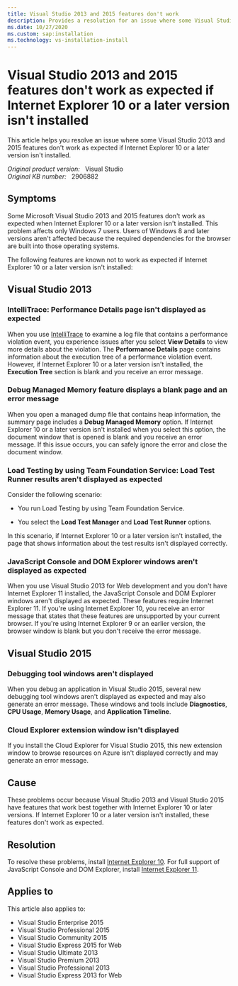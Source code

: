 ```yaml
---
title: Visual Studio 2013 and 2015 features don't work
description: Provides a resolution for an issue where some Visual Studio 2013 and 2015 features don't work as expected if Internet Explorer 10 or a later version isn't installed.
ms.date: 10/27/2020
ms.custom: sap:installation
ms.technology: vs-installation-install
---
```

# Visual Studio 2013 and 2015 features don't work as expected if Internet Explorer 10 or a later version isn't installed

This article helps you resolve an issue where some Visual Studio 2013 and 2015 features don't work as expected if Internet Explorer 10 or a later version isn't installed.

_Original product version:_ &nbsp; Visual Studio  
_Original KB number:_ &nbsp; 2906882

## Symptoms

Some Microsoft Visual Studio 2013 and 2015 features don't work as expected when Internet Explorer 10 or a later version isn't installed. This problem affects only Windows 7 users. Users of Windows 8 and later versions aren't affected because the required dependencies for the browser are built into those operating systems.

The following features are known not to work as expected if Internet Explorer 10 or a later version isn't installed:

## Visual Studio 2013

### IntelliTrace: Performance Details page isn't displayed as expected

When you use [IntelliTrace](/visualstudio/debugger/intellitrace) to examine a log file that contains a performance violation event, you experience issues after you select **View Details** to view more details about the violation. The **Performance Details** page contains information about the execution tree of a performance violation event. However, if Internet Explorer 10 or a later version isn't installed, the **Execution Tree** section is blank and you receive an error message.

### Debug Managed Memory feature displays a blank page and an error message

When you open a managed dump file that contains heap information, the summary page includes a **Debug Managed Memory** option. If Internet Explorer 10 or a later version isn't installed when you select this option, the document window that is opened is blank and you receive an error message. If this issue occurs, you can safely ignore the error and close the document window.

### Load Testing by using Team Foundation Service: Load Test Runner results aren't displayed as expected

Consider the following scenario:

- You run Load Testing by using Team Foundation Service.

- You select the **Load Test Manager**  and **Load Test Runner**  options.

In this scenario, if Internet Explorer 10 or a later version isn't installed, the page that shows information about the test results isn't displayed correctly.

### JavaScript Console and DOM Explorer windows aren't displayed as expected

When you use Visual Studio 2013 for Web development and you don't have Internet Explorer 11 installed, the JavaScript Console and DOM Explorer windows aren't displayed as expected. These features require Internet Explorer 11. If you're using Internet Explorer 10, you receive an error message that states that these features are unsupported by your current browser. If you're using Internet Explorer 9 or an earlier version, the browser window is blank but you don't receive the error message.

## Visual Studio 2015

### Debugging tool windows aren't displayed

When you debug an application in Visual Studio 2015, several new debugging tool windows aren't displayed as expected and may also generate an error message. These windows and tools include **Diagnostics**, **CPU Usage**, **Memory Usage**, and **Application Timeline**.

### Cloud Explorer extension window isn't displayed

If you install the Cloud Explorer for Visual Studio 2015, this new extension window to browse resources on Azure isn't displayed correctly and may generate an error message.

## Cause

These problems occur because Visual Studio 2013 and Visual Studio 2015 have features that work best together with Internet Explorer 10 or later versions. If Internet Explorer 10 or a later version isn't installed, these features don't work as expected.

## Resolution

To resolve these problems, install [Internet Explorer 10](https://support.microsoft.com/topic/internet-explorer-downloads-d49e1f0d-571c-9a7b-d97e-be248806ca70). For full support of JavaScript Console and DOM Explorer, install [Internet Explorer 11](https://support.microsoft.com/office/internet-explorer-help-23360e49-9cd3-4dda-ba52-705336cc0de2?ui=en-US&rs=en-US&ad=US).

## Applies to

This article also applies to:

- Visual Studio Enterprise 2015
- Visual Studio Professional 2015
- Visual Studio Community 2015
- Visual Studio Express 2015 for Web
- Visual Studio Ultimate 2013
- Visual Studio Premium 2013
- Visual Studio Professional 2013
- Visual Studio Express 2013 for Web
